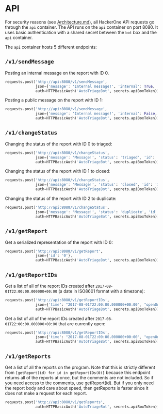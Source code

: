 # API

For security reasons (see [Architecture.md](Architecture.md)), all HackerOne API requests go through the `api` container. The API runs on the `api` container on port 8080. It uses basic authentication with a shared secret between the ```bot``` box and the ```api``` container. 

The `api` container hosts 5 different endpoints: 

## ```/v1/sendMessage```

Posting an internal message on the report with ID 0. 

```python
requests.post('http://api:8080/v1/sendMessage', 
              json={'message': 'Internal message!', 'internal': True, 'id': '0'}, 
              auth=HTTPBasicAuth('AutoTriageBot', secrets.apiBoxToken))
```

Posting a public message on the report with ID 1:

```python
requests.post('http://api:8080/v1/sendMessage', 
              json={'message': 'Internal message!', 'internal': False, 'id': '1'}, 
              auth=HTTPBasicAuth('AutoTriageBot', secrets.apiBoxToken))
```

## ```/v1/changeStatus```

Changing the status of the report with ID 0 to triaged:

```python
requests.post('http://api:8080/v1/changeStatus', 
              json={'message': 'Message!', 'status': 'triaged', 'id': '0'}, 
              auth=HTTPBasicAuth('AutoTriageBot', secrets.apiBoxToken))
```

Changing the status of the report with ID 1 to closed:

```python
requests.post('http://api:8080/v1/changeStatus', 
              json={'message': 'Message!', 'status': 'closed', 'id': '1'}, 
              auth=HTTPBasicAuth('AutoTriageBot', secrets.apiBoxToken))
```

Changing the status of the report with ID 2 to duplicate:

```python
requests.post('http://api:8080/v1/changeStatus', 
              json={'message': 'Message!', 'status': 'duplicate', 'id': '2'}, 
              auth=HTTPBasicAuth('AutoTriageBot', secrets.apiBoxToken))
```

## ```/v1/getReport```

Get a serialized representation of the report with ID 0:

```python
requests.post('http://api:8080/v1/getReport', 
              json={'id': '0'}, 
              auth=HTTPBasicAuth('AutoTriageBot', secrets.apiBoxToken))
```

## ```/v1/getReportIDs```

Get a list of all of the report IDs created after ```2017-08-01T22:00:00.000000+00:00``` (a date in ISO8601 format with a timezone):

```python
requests.post('http://api:8080/v1/getReportIDs', 
              json={'time': "2017-08-01T22:00:00.000000+00:00", "openOnly": False}, 
              auth=HTTPBasicAuth('AutoTriageBot', secrets.apiBoxToken))
```

Get a list of all of the report IDs created after ```2017-08-01T22:00:00.000000+00:00``` that are currently open:

```python
requests.post('http://api:8080/v1/getReportIDs', 
              json={'time': "2017-08-01T22:00:00.000000+00:00", "openOnly": True}, 
              auth=HTTPBasicAuth('AutoTriageBot', secrets.apiBoxToken))
```

## ```/v1/getReports```

Get a list of all the reports on the program. Note that this is strictly different from `[getReport(id) for id in getReportIDs(0)]` because this endpoint returns all of the reports at once, but the comments are not included. So if you need access to the comments, use getReport(id). But if you only need the report body and care about speed, then getReports is faster since it does not make a request for each report. 

```python
requests.post('http://api:8080/v1/getReports', 
              auth=HTTPBasicAuth('AutoTriageBot', secrets.apiBoxToken))
```
